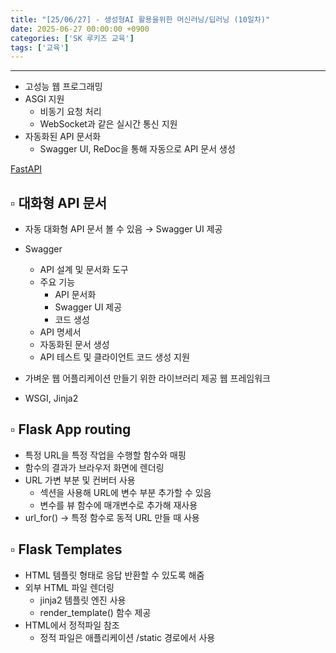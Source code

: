 ```yaml
---
title: "[25/06/27] - 생성형AI 활용을위한 머신러닝/딥러닝 (10일차)"
date: 2025-06-27 00:00:00 +0900
categories: ['SK 루키즈 교육']
tags: ['교육']
---
```


<!--more-->




---


- 고성능 웹 프로그래밍
- ASGI 지원
    - 비동기 요청 처리
    - WebSocket과 같은 실시간 통신 지원
- 자동화된 API 문서화
    - Swagger UI, ReDoc을 통해 자동으로 API 문서 생성

[FastAPI](https://fastapi.tiangolo.com/ko/)

## ▫︎  대화형 API 문서

- 자동 대화형 API 문서 볼 수 있음 → Swagger UI 제공
- Swagger
    - API 설계 및 문서화 도구
    - 주요 기능
        - API 문서화
        - Swagger UI 제공
        - 코드 생성
    - API 명세서
    - 자동화된 문서 생성
    - API 테스트 및 클라이언트 코드 생성 지원


- 가벼운 웹 어플리케이션 만들기 위한 라이브러리 제공 웹 프레임워크
- WSGI, Jinja2

## ▫︎  Flask App routing

- 특정 URL을 특정 작업을 수행할 함수와 매핑
- 함수의 결과가 브라우저 화면에 렌더링
- URL 가변 부분 및 컨버터 사용
    - 섹션을 사용해 URL에 변수 부분 추가할 수 있음
    - 변수를 뷰 함수에 매개변수로 추가해 재사용
- url_for() → 특정 함수로 동적 URL 만들 때 사용

## ▫︎  Flask Templates

- HTML 템플릿 형태로 응답 반환할 수 있도록 해줌
- 외부 HTML 파일 렌더링
    - jinja2 템플릿 엔진 사용
    - render_template() 함수 제공
- HTML에서 정적파일 참조
    - 정적 파일은 애플리케이션 /static 경로에서 사용